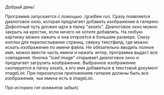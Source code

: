 Добрый день!

Программа запускается с помощью ./gradlew run.
Сразу появляется диалоговое окно, которая предлагает добавить изображение в галерею. Дефолтный путь
должен идти в папку "assets". Диалоговое окно можно закрыть на крестик, если ничего не хотите добавлять.
На любую картинку можно нажать и она откроется в большем размере. Снизу кнопки для перелистывания страниц, 
сверху текстфилд, где можно искать изображение по имени файла. Не обязательно вводить полное имя, можно ввести 
часть имени и нажать энтер, программа выдаст все совпадения. Кнопка "load image" открывает диалоговое окно и 
предлагает загрузить изображение. Выбранное изображение скопируется в папку assets, а его имя добавиться в 
текстовой документ imageList. При перезапуске приложенияв галерее должны быть все изображения, чьи имена есть в imageList.

Про историю гит коммитов забыл(
